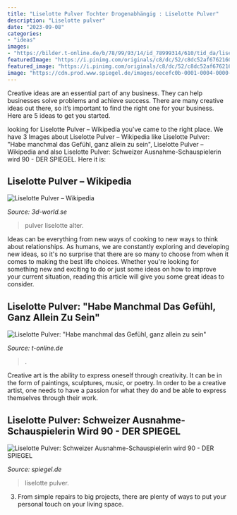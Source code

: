 ```yaml
---
title: "Liselotte Pulver Tochter Drogenabhängig : Liselotte Pulver"
description: "Liselotte pulver"
date: "2023-09-08"
categories:
- "ideas"
images:
- "https://bilder.t-online.de/b/78/99/93/14/id_78999314/610/tid_da/liselotte-pulvers-tochter-melisande-stuerzte-am-6-juni-1989-vom-berner-muenster-.jpg"
featuredImage: "https://i.pinimg.com/originals/c8/dc/52/c8dc52af67621604ad9125c4d4545dbc.jpg"
featured_image: "https://i.pinimg.com/originals/c8/dc/52/c8dc52af67621604ad9125c4d4545dbc.jpg"
image: "https://cdn.prod.www.spiegel.de/images/eecefc0b-0001-0004-0000-000001476643_w520_r1.2475471698113207_fpx40.08_fpy50.jpg"
---
```



Creative ideas are an essential part of any business. They can help businesses solve problems and achieve success. There are many creative ideas out there, so it’s important to find the right one for your business. Here are 5 ideas to get you started.

	

		
looking for Liselotte Pulver – Wikipedia you've came to the right place. We have 3 Images about Liselotte Pulver – Wikipedia like Liselotte Pulver: &quot;Habe manchmal das Gefühl, ganz allein zu sein&quot;, Liselotte Pulver – Wikipedia and also Liselotte Pulver: Schweizer Ausnahme-Schauspielerin wird 90 - DER SPIEGEL. Here it is:
		
    
## Liselotte Pulver – Wikipedia

<img loading=lazy src="https://i.pinimg.com/originals/c8/dc/52/c8dc52af67621604ad9125c4d4545dbc.jpg" onerror="this.onerror=null;this.src='https://tse2.mm.bing.net/th?id=OIP.R0SlkD_Rp6Qi9pa9T5892wHaFj&amp;pid=15.1';" alt="Liselotte Pulver – Wikipedia">

_Source: 3d-world.se_

>pulver liselotte alter. 

	

Ideas can be everything from new ways of cooking to new ways to think about relationships. As humans, we are constantly exploring and developing new ideas, so it's no surprise that there are so many to choose from when it comes to making the best life choices. Whether you're looking for something new and exciting to do or just some ideas on how to improve your current situation, reading this article will give you some great ideas to consider.

    
## Liselotte Pulver: &quot;Habe Manchmal Das Gefühl, Ganz Allein Zu Sein&quot;

<img loading=lazy src="https://bilder.t-online.de/b/78/99/93/14/id_78999314/610/tid_da/liselotte-pulvers-tochter-melisande-stuerzte-am-6-juni-1989-vom-berner-muenster-.jpg" onerror="this.onerror=null;this.src='https://tse2.mm.bing.net/th?id=OIP.NmfvpIWkrTFi1GDwinXrIQHaEK&amp;pid=15.1';" alt="Liselotte Pulver: &quot;Habe manchmal das Gefühl, ganz allein zu sein&quot;">

_Source: t-online.de_

>. 

	

Creative art is the ability to express oneself through creativity. It can be in the form of paintings, sculptures, music, or poetry. In order to be a creative artist, one needs to have a passion for what they do and be able to express themselves through their work.

    
## Liselotte Pulver: Schweizer Ausnahme-Schauspielerin Wird 90 - DER SPIEGEL

<img loading=lazy src="https://cdn.prod.www.spiegel.de/images/eecefc0b-0001-0004-0000-000001476643_w520_r1.2475471698113207_fpx40.08_fpy50.jpg" onerror="this.onerror=null;this.src='https://tse3.mm.bing.net/th?id=OIP.gVfvg8GUsMkbvSqeYoZXtAHaF8&amp;pid=15.1';" alt="Liselotte Pulver: Schweizer Ausnahme-Schauspielerin wird 90 - DER SPIEGEL">

_Source: spiegel.de_

>liselotte pulver. 

	

3. From simple repairs to big projects, there are plenty of ways to put your personal touch on your living space.

